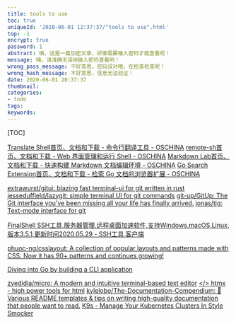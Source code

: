 ```yaml
---
title: tools to use
toc: true
uniqueId: '2020-06-01 12:37:37/"tools to use".html'
top: -1
encrypt: true
password: 1
abstract: 咦，这是一篇加密文章，好像需要输入密码才能查看呢！
message: 嗨，请准确无误地输入密码查看哟！
wrong_pass_message: 不好意思，密码没对哦，在检查检查呢！
wrong_hash_message: 不好意思，信息无法验证！
date: 2020-06-01 20:37:37
thumbnail:
categories:
- todo
tags:
keywords:
---
```



[TOC]

<!--more-->

[Translate Shell首页、文档和下载 - 命令行翻译工具 - OSCHINA](https://www.oschina.net/p/translate-shell)
[remote-sh首页、文档和下载 - Web 界面管理和运行 Shell - OSCHINA](https://www.oschina.net/p/remote-sh)
[Markdown Lab首页、文档和下载 - 快速构建 Markdown 文档编辑环境 - OSCHINA](https://www.oschina.net/p/markdown-lab)
[Go Search Extension首页、文档和下载 - 检索 Go 文档的浏览器扩展 - OSCHINA](https://www.oschina.net/p/go-search-extension)



[extrawurst/gitui: blazing fast terminal-ui for git written in rust](https://github.com/extrawurst/gitui)
[jesseduffield/lazygit: simple terminal UI for git commands](https://github.com/jesseduffield/lazygit)
[git-up/GitUp: The Git interface you've been missing all your life has finally arrived.](https://github.com/git-up/GitUp)
[jonas/tig: Text-mode interface for git](https://github.com/jonas/tig)



[FinalShell SSH工具,服务器管理,远程桌面加速软件,支持Windows,macOS,Linux,版本3.5.1,更新时间2020.05.29 - SSH工具 客户端](http://www.hostbuf.com/t/988.html)

[phuoc-ng/csslayout: A collection of popular layouts and patterns made with CSS. Now it has 90+ patterns and continues growing!](https://github.com/phuoc-ng/csslayout?utm_campaign=Django%2BNewsletter&utm_medium=web&utm_source=Django_Newsletter_25)

[Diving into Go by building a CLI application](https://eryb.space/2020/05/27/diving-into-go-by-building-a-cli-application.html)

[zyedidia/micro: A modern and intuitive terminal-based text editor](https://github.com/zyedidia/micro)
[</> htmx - high power tools for html](https://htmx.org/)
[kylelobo/The-Documentation-Compendium: 📢 Various README templates & tips on writing high-quality documentation that people want to read.](https://github.com/kylelobo/The-Documentation-Compendium/)
[K9s - Manage Your Kubernetes Clusters In Style](https://k9scli.io/)
[Smocker](https://smocker.dev/)

